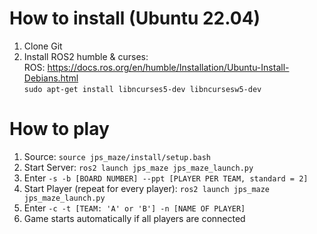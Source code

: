 # How to install (Ubuntu 22.04)

1. Clone Git
2. Install ROS2 humble & curses:<br>
ROS: https://docs.ros.org/en/humble/Installation/Ubuntu-Install-Debians.html<br>
`sudo apt-get install libncurses5-dev libncursesw5-dev`

# How to play
1. Source: `source jps_maze/install/setup.bash`
2. Start Server: `ros2 launch jps_maze jps_maze_launch.py`
3. Enter `-s -b [BOARD NUMBER] --ppt [PLAYER PER TEAM, standard = 2]`
4. Start Player (repeat for every player): `ros2 launch jps_maze jps_maze_launch.py`
5. Enter `-c -t [TEAM: 'A' or 'B'] -n [NAME OF PLAYER]`
6. Game starts automatically if all players are connected
